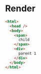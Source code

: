 # Render
```html
<html>
  <head />
  <body>
    <span>
      child
    </span>
    <div>
      parent 1
    </div>
  </body>
</html>
```
